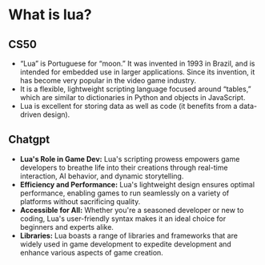 # What is lua?

## CS50
+ “Lua” is Portuguese for “moon.” It was invented in 1993 in Brazil, and is intended for embedded use in larger applications. Since its invention, it has become very popular in the video game industry.
+ It is a flexible, lightweight scripting language focused around “tables,” which are similar to dictionaries in Python and objects in JavaScript.
+ Lua is excellent for storing data as well as code (it benefits from a data-driven design).

## Chatgpt
+ **Lua's Role in Game Dev:** Lua's scripting prowess empowers game developers
to breathe life into their creations through real-time interaction, AI behavior, and dynamic storytelling.
+ **Efficiency and Performance:** Lua's lightweight design ensures optimal
performance, enabling games to run seamlessly on a variety of platforms without sacrificing quality.
+ **Accessible for All:** Whether you're a seasoned developer or new to coding,
Lua's user-friendly syntax makes it an ideal choice for beginners and experts alike.
+ **Libraries:** Lua boasts a range of libraries and frameworks that are widely
used in game development to expedite development and enhance various aspects of game creation.


